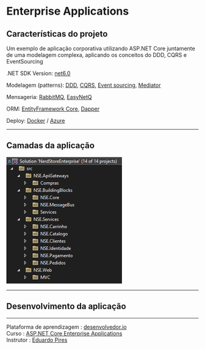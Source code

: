# Enterprise Applications

## Características do projeto
  Um exemplo de aplicação corporativa utilizando ASP.NET Core juntamente de uma modelagem complexa, aplicando os conceitos do DDD, CQRS e EventSourcing

  .NET SDK Version: [net6.0](https://dotnet.microsoft.com/en-us/download/dotnet/6.0)

  Modelagem (patterns): [DDD](https://en.wikipedia.org/wiki/Domain-driven_design), [CQRS](https://docs.microsoft.com/pt-br/azure/architecture/patterns/cqrs), [Event sourcing](https://microservices.io/patterns/data/event-sourcing.html), [Mediator](https://pt.wikipedia.org/wiki/Mediator)

  Mensageria: [RabbitMQ](https://en.wikipedia.org/wiki/RabbitMQ), [EasyNetQ](https://easynetq.com/)

  ORM: [EntityFramework Core](https://pt.wikipedia.org/wiki/Entity_Framework), [Dapper](https://en.wikipedia.org/wiki/Dapper_ORM)

  Deploy: [Docker](https://en.wikipedia.org/wiki/Docker_(software)) / [Azure](https://en.wikipedia.org/wiki/Microsoft_Azure)

---

## Camadas da aplicação

  ![Solution Explorer](docs/sln.png)

---

## Desenvolvimento da aplicação

---

  Plataforma de aprendizagem : [desenvolvedor.io](https://desenvolvedor.io/cursos)  
  Curso : [ASP.NET Core Enterprise Applications](https://desenvolvedor.io/curso-online-asp-net-core-enterprise-applications)  
  Instrutor : [Eduardo Pires](https://desenvolvedor.io/instrutor/eduardo-pires)